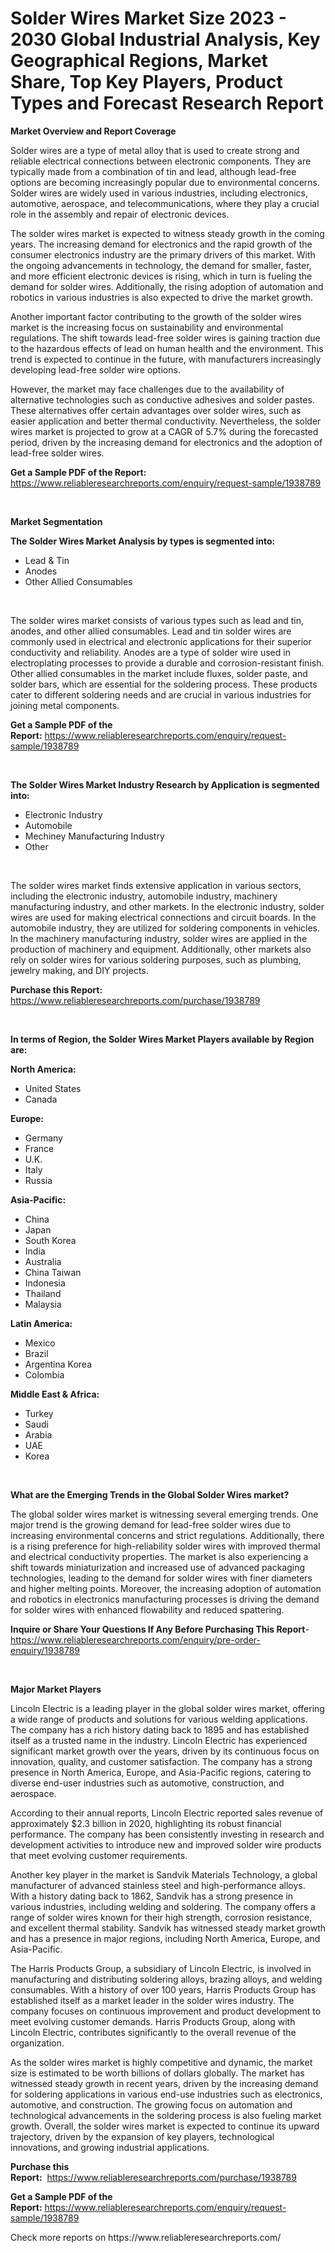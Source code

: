 <p><h1>Solder Wires Market Size 2023 - 2030 Global Industrial Analysis, Key Geographical Regions, Market Share, Top Key Players, Product Types and Forecast Research Report</h1></p><p><strong>Market Overview and Report Coverage</strong></p>
<p><p>Solder wires are a type of metal alloy that is used to create strong and reliable electrical connections between electronic components. They are typically made from a combination of tin and lead, although lead-free options are becoming increasingly popular due to environmental concerns. Solder wires are widely used in various industries, including electronics, automotive, aerospace, and telecommunications, where they play a crucial role in the assembly and repair of electronic devices.</p><p>The solder wires market is expected to witness steady growth in the coming years. The increasing demand for electronics and the rapid growth of the consumer electronics industry are the primary drivers of this market. With the ongoing advancements in technology, the demand for smaller, faster, and more efficient electronic devices is rising, which in turn is fueling the demand for solder wires. Additionally, the rising adoption of automation and robotics in various industries is also expected to drive the market growth.</p><p>Another important factor contributing to the growth of the solder wires market is the increasing focus on sustainability and environmental regulations. The shift towards lead-free solder wires is gaining traction due to the hazardous effects of lead on human health and the environment. This trend is expected to continue in the future, with manufacturers increasingly developing lead-free solder wire options.</p><p>However, the market may face challenges due to the availability of alternative technologies such as conductive adhesives and solder pastes. These alternatives offer certain advantages over solder wires, such as easier application and better thermal conductivity. Nevertheless, the solder wires market is projected to grow at a CAGR of 5.7% during the forecasted period, driven by the increasing demand for electronics and the adoption of lead-free solder wires.</p></p>
<p><strong>Get a Sample PDF of the Report:</strong> <a href="https://www.reliableresearchreports.com/enquiry/request-sample/1938789">https://www.reliableresearchreports.com/enquiry/request-sample/1938789</a></p>
<p>&nbsp;</p>
<p><strong>Market Segmentation</strong></p>
<p><strong>The Solder Wires Market Analysis by types is segmented into:</strong></p>
<p><ul><li>Lead & Tin</li><li>Anodes</li><li>Other Allied Consumables</li></ul></p>
<p>&nbsp;</p>
<p><p>The solder wires market consists of various types such as lead and tin, anodes, and other allied consumables. Lead and tin solder wires are commonly used in electrical and electronic applications for their superior conductivity and reliability. Anodes are a type of solder wire used in electroplating processes to provide a durable and corrosion-resistant finish. Other allied consumables in the market include fluxes, solder paste, and solder bars, which are essential for the soldering process. These products cater to different soldering needs and are crucial in various industries for joining metal components.</p></p>
<p><strong>Get a Sample PDF of the Report:</strong>&nbsp;<a href="https://www.reliableresearchreports.com/enquiry/request-sample/1938789">https://www.reliableresearchreports.com/enquiry/request-sample/1938789</a></p>
<p>&nbsp;</p>
<p><strong>The Solder Wires Market Industry Research by Application is segmented into:</strong></p>
<p><ul><li>Electronic Industry</li><li>Automobile</li><li>Mechiney Manufacturing Industry</li><li>Other</li></ul></p>
<p>&nbsp;</p>
<p><p>The solder wires market finds extensive application in various sectors, including the electronic industry, automobile industry, machinery manufacturing industry, and other markets. In the electronic industry, solder wires are used for making electrical connections and circuit boards. In the automobile industry, they are utilized for soldering components in vehicles. In the machinery manufacturing industry, solder wires are applied in the production of machinery and equipment. Additionally, other markets also rely on solder wires for various soldering purposes, such as plumbing, jewelry making, and DIY projects.</p></p>
<p><strong>Purchase this Report:</strong>&nbsp; <a href="https://www.reliableresearchreports.com/purchase/1938789">https://www.reliableresearchreports.com/purchase/1938789</a></p>
<p>&nbsp;</p>
<p><strong>In terms of Region, the Solder Wires Market Players available by Region are:</strong></p>
<p>
    <p> <strong> North America: </strong>
        <ul>
            <li>United States</li>
            <li>Canada</li>
        </ul>
        </p> 
    <p> <strong> Europe: </strong>
        <ul>
            <li>Germany</li>
            <li>France</li>
            <li>U.K.</li>
            <li>Italy</li>
            <li>Russia</li>
        </ul>
        </p> 
    <p> <strong> Asia-Pacific: </strong>
        <ul>
            <li>China</li>
            <li>Japan</li>
            <li>South Korea</li>
            <li>India</li>
            <li>Australia</li>
            <li>China Taiwan</li>
            <li>Indonesia</li>
            <li>Thailand</li>
            <li>Malaysia</li>
        </ul>
        </p> 
    <p> <strong> Latin America: </strong>
        <ul>
            <li>Mexico</li>
            <li>Brazil</li>
            <li>Argentina Korea</li>
            <li>Colombia</li>
        </ul>
        </p> 
    <p> <strong> Middle East & Africa: </strong>
        <ul>
            <li>Turkey</li>
            <li>Saudi</li>
            <li>Arabia</li>
            <li>UAE</li>
            <li>Korea</li>
        </ul>
    </p>
    </p>
<p>&nbsp;</p>
<p><strong>What are the Emerging Trends in the Global Solder Wires market?</strong></p>
<p><p>The global solder wires market is witnessing several emerging trends. One major trend is the growing demand for lead-free solder wires due to increasing environmental concerns and strict regulations. Additionally, there is a rising preference for high-reliability solder wires with improved thermal and electrical conductivity properties. The market is also experiencing a shift towards miniaturization and increased use of advanced packaging technologies, leading to the demand for solder wires with finer diameters and higher melting points. Moreover, the increasing adoption of automation and robotics in electronics manufacturing processes is driving the demand for solder wires with enhanced flowability and reduced spattering.</p></p>
<p><strong>Inquire or Share Your Questions If Any Before Purchasing This Report</strong>- <a href="https://www.reliableresearchreports.com/enquiry/pre-order-enquiry/1938789">https://www.reliableresearchreports.com/enquiry/pre-order-enquiry/1938789</a></p>
<p>&nbsp;</p>
<p><strong>Major Market Players</strong></p>
<p><p>Lincoln Electric is a leading player in the global solder wires market, offering a wide range of products and solutions for various welding applications. The company has a rich history dating back to 1895 and has established itself as a trusted name in the industry. Lincoln Electric has experienced significant market growth over the years, driven by its continuous focus on innovation, quality, and customer satisfaction. The company has a strong presence in North America, Europe, and Asia-Pacific regions, catering to diverse end-user industries such as automotive, construction, and aerospace. </p><p>According to their annual reports, Lincoln Electric reported sales revenue of approximately $2.3 billion in 2020, highlighting its robust financial performance. The company has been consistently investing in research and development activities to introduce new and improved solder wire products that meet evolving customer requirements. </p><p>Another key player in the market is Sandvik Materials Technology, a global manufacturer of advanced stainless steel and high-performance alloys. With a history dating back to 1862, Sandvik has a strong presence in various industries, including welding and soldering. The company offers a range of solder wires known for their high strength, corrosion resistance, and excellent thermal stability. Sandvik has witnessed steady market growth and has a presence in major regions, including North America, Europe, and Asia-Pacific. </p><p>The Harris Products Group, a subsidiary of Lincoln Electric, is involved in manufacturing and distributing soldering alloys, brazing alloys, and welding consumables. With a history of over 100 years, Harris Products Group has established itself as a market leader in the solder wires industry. The company focuses on continuous improvement and product development to meet evolving customer demands. Harris Products Group, along with Lincoln Electric, contributes significantly to the overall revenue of the organization.</p><p>As the solder wires market is highly competitive and dynamic, the market size is estimated to be worth billions of dollars globally. The market has witnessed steady growth in recent years, driven by the increasing demand for soldering applications in various end-use industries such as electronics, automotive, and construction. The growing focus on automation and technological advancements in the soldering process is also fueling market growth. Overall, the solder wires market is expected to continue its upward trajectory, driven by the expansion of key players, technological innovations, and growing industrial applications.</p></p>
<p><strong>Purchase this Report:</strong>&nbsp;&nbsp;<a href="https://www.reliableresearchreports.com/purchase/1938789">https://www.reliableresearchreports.com/purchase/1938789</a></p>
<p></p>
<p><strong>Get a Sample PDF of the Report:</strong>&nbsp;<a href="https://www.reliableresearchreports.com/enquiry/request-sample/1938789">https://www.reliableresearchreports.com/enquiry/request-sample/1938789</a></p>
<p>Check more reports on https://www.reliableresearchreports.com/</p>
